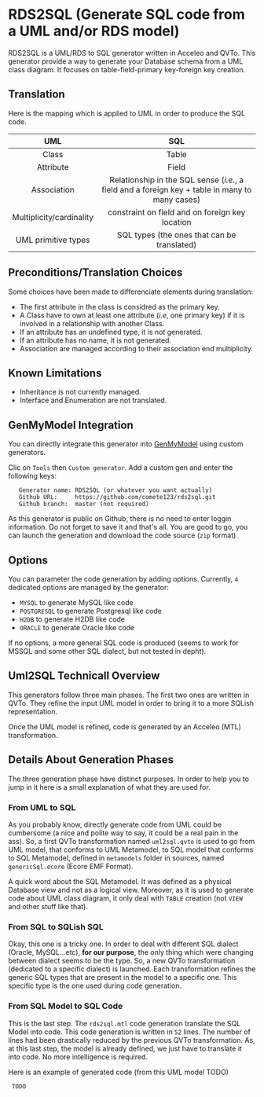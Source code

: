 # RDS2SQL (Generate SQL code from a UML and/or RDS model)

RDS2SQL is a UML/RDS to SQL generator written in Acceleo and QVTo. This generator provide a 
way to generate your Database schema from a UML class diagram. It focuses on table-field-primary key-foreign key
creation.

## Translation 

Here is the mapping which is applied to UML in order to produce the SQL code.

| UML | SQL |
| :-: | :-: |
|Class | Table |
|Attribute | Field |
|Association | Relationship in the SQL sense (*i.e.*, a field and a foreign key + table in many to many cases) |
|Multiplicity/cardinality | constraint on field and on foreign key location |
|UML primitive types | SQL types (the ones that can be translated) |

## Preconditions/Translation Choices

Some choices have been made to differenciate elements during translation:

- The first attribute in the class is considred as the primary key.
- A Class have to own at least one attribute (*i.e*, one primary key) if it is involved in a relationship with
another Class.
- If an attribute has an undefined type, it is not generated.
- If an attribute has no name, it is not generated.
- Association are managed according to their association end multiplicity.

## Known Limitations

- Inheritance is not currently managed.
- Interface and Enumeration are not translated.

## GenMyModel Integration

You can directly integrate this generator into [GenMyModel](http://www.genmymodel.com "GenMyModel Website") using
custom generators. 

Clic on `Tools` then `Custom generator`. Add a custom gen and enter the following keys:

       Generator name: RDS2SQL (or whatever you want actually)
       Github URL:     https://github.com/comete123/rds2sql.git
       Github branch:  master (not required)

As this generator is public on Github, there is no need to enter loggin information. Do not forget to save it and
that's all. You are good to go, you can launch the generation and download the code source (`zip` format).

## Options

You can parameter the code generation by adding options. Currently, `4` dedicated options are managed by the
generator:

- `MYSQL` to generate MySQL like code
- `POSTGRESQL` to generate Postgresql like code
- `H2DB` to generate H2DB like code
- `ORACLE` to generate Oracle like code

If no options, a more general SQL code is produced (seems to work for MSSQL and some other SQL dialect, but not tested in depht).

## Uml2SQL Technicall Overview

This generators follow three main phases. The first two ones are
written in QVTo. They refine the input UML model in order to bring
it to a more SQLish representation.

Once the UML model is refined, code is generated by an Acceleo (MTL)
transformation.

## Details About Generation Phases

The three generation phase have distinct purposes. In order to help
you to jump in it here is a small explanation of what they are used for.

### From UML to SQL

As you probably know, directly generate code from UML could be cumbersome (a nice and polite way to
say, it could be a real pain in the ass). So, a first QVTo transformation named `uml2sql.qvto` is used to go from UML
model, that conforms to UML Metamodel, to SQL model that conforms to SQL Metamodel, defined in `metamodels` 
folder in sources, named `genericSql.ecore` (Ecore EMF Format). 

A quick word about the SQL Metamodel. It was defined as a physical Database view and not as a logical view. Moreover,
as it is used to generate code about UML class diagram, it only deal with `TABLE` creation (not `VIEW` and other stuff
like that).

### From SQL to SQLish SQL

Okay, this one is a tricky one. In order to deal with different SQL dialect (Oracle, MySQL...etc), __for our purpose__, the
only thing which were changing between dialect seems to be the type. So, a new QVTo transformation (dedicated to a 
specific dialect) is launched. Each transformation refines the generic SQL types that are present in the model to a specific
one. This specific type is the one used during code generation.

### From SQL Model to SQL Code

This is the last step. The `rds2sql.mtl` code generation translate the SQL Model into code. This code generation is written
in `52` lines. The number of lines had been drastically reduced by the previous QVTo transformation. As, at this last step,
the model is already defined, we just have to translate it into code. No more intelligence is required.

Here is an example of generated code (from this UML model TODO)
     
     TODO
